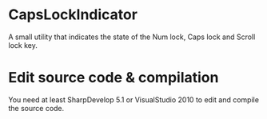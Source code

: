 # CapsLockIndicator
A small utility that indicates the state of the Num lock, Caps lock and Scroll lock key.

# Edit source code & compilation
You need at least SharpDevelop 5.1 or VisualStudio 2010 to edit and compile the source code.
